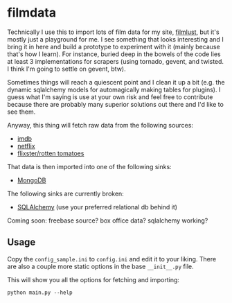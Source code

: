 filmdata
========

Technically I use this to import lots of film data for my site, [filmlust](http://filmlust.com), but it's mostly just a playground for me. I see something that looks interesting and I bring it in here and build a prototype to experiment with it (mainly because that's how I learn). For instance, buried deep in the bowels of the code lies at least 3 implementations for scrapers (using tornado, gevent, and twisted. I think I'm going to settle on gevent, btw).

Sometimes things will reach a quiescent point and I clean it up a bit (e.g. the dynamic sqlalchemy models for automagically making tables for plugins). I guess what I'm saying is use at your own risk and feel free to contribute because there are probably many superior solutions out there and I'd like to see them.

Anyway, this thing will fetch raw data from the following sources:

* [imdb](http://www.imdb.com/interfaces)
* [netflix](http://developer.netflix.com/)
* [flixster/rotten tomatoes](http://developer.rottentomatoes.com/)

That data is then imported into one of the following sinks:

* [MongoDB](http://www.mongodb.org)

The following sinks are currently broken:

* [SQLAlchemy](http://www.sqlalchemy.org) (use your preferred relational db behind it)

Coming soon: freebase source? box office data? sqlalchemy working?

Usage
-----

Copy the `config_sample.ini` to `config.ini` and edit it to your liking.  There are also a couple more static options in the base `__init__.py` file.

This will show you all the options for fetching and importing:

    python main.py --help
